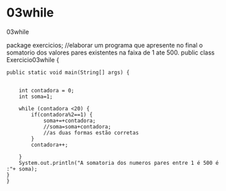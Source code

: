 # 03while
03while

package exercicios;
//elaborar um programa que apresente no final o somatorio dos valores pares existentes na faixa de 1 ate 500.
public class Exercicio03while {

	public static void main(String[] args) {
		
		
		int contadora = 0;
		int soma=1;

		while (contadora <20) {
			if(contadora%2==1) {
				soma+=+contadora;
				//soma=soma+contadora;
				//as duas formas estão corretas 
			}
			contadora++;

		}
		System.out.println("A somatoria dos numeros pares entre 1 é 500 é :"+ soma);
	}
	}
